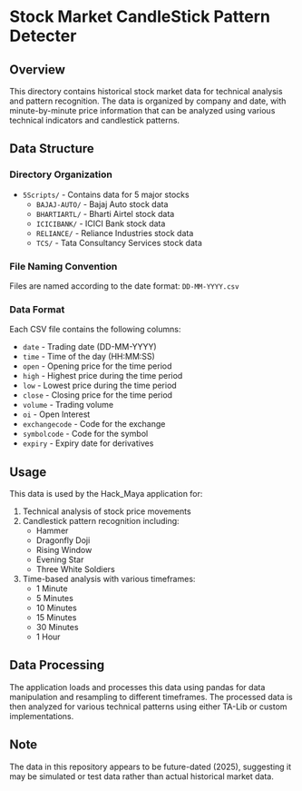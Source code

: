 # Stock Market CandleStick Pattern Detecter

## Overview
This directory contains historical stock market data for technical analysis and pattern recognition. The data is organized by company and date, with minute-by-minute price information that can be analyzed using various technical indicators and candlestick patterns.

## Data Structure

### Directory Organization
- `5Scripts/` - Contains data for 5 major stocks
  - `BAJAJ-AUTO/` - Bajaj Auto stock data
  - `BHARTIARTL/` - Bharti Airtel stock data
  - `ICICIBANK/` - ICICI Bank stock data
  - `RELIANCE/` - Reliance Industries stock data
  - `TCS/` - Tata Consultancy Services stock data

### File Naming Convention
Files are named according to the date format: `DD-MM-YYYY.csv`

### Data Format
Each CSV file contains the following columns:
- `date` - Trading date (DD-MM-YYYY)
- `time` - Time of the day (HH:MM:SS)
- `open` - Opening price for the time period
- `high` - Highest price during the time period
- `low` - Lowest price during the time period
- `close` - Closing price for the time period
- `volume` - Trading volume
- `oi` - Open Interest
- `exchangecode` - Code for the exchange
- `symbolcode` - Code for the symbol
- `expiry` - Expiry date for derivatives

## Usage
This data is used by the Hack_Maya application for:
1. Technical analysis of stock price movements
2. Candlestick pattern recognition including:
   - Hammer
   - Dragonfly Doji
   - Rising Window
   - Evening Star
   - Three White Soldiers
3. Time-based analysis with various timeframes:
   - 1 Minute
   - 5 Minutes
   - 10 Minutes
   - 15 Minutes
   - 30 Minutes
   - 1 Hour

## Data Processing
The application loads and processes this data using pandas for data manipulation and resampling to different timeframes. The processed data is then analyzed for various technical patterns using either TA-Lib or custom implementations.

## Note
The data in this repository appears to be future-dated (2025), suggesting it may be simulated or test data rather than actual historical market data.
